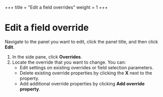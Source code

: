 +++
title = "Edit a field overrides"
weight = 1
+++

# Edit a field override

Navigate to the panel you want to edit, click the panel title, and then click **Edit**.

1. In the side pane, click **Overrides**.
1. Locate the override that you want to change. You can:
   - Edit settings on existing overrides or field selection parameters.
   - Delete existing override properties by clicking the **X** next to the property.
   - Add additional override properties by clicking **Add override property**.
